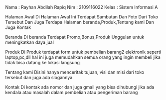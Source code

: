 Nama : Rayhan Abdilah Rapiq
Nim : 2109116022
Kelas : Sistem Informasi A

Halaman Awal
Di Halaman Awal Ini Terdapat Sambutan Dan Foto Dari Toko Tersebut Dan Juga Terdapa Halaman beranda,Produk,Tentang kami Dan Juga Kontak

Beranda
Di beranda
Terdapat Promo,Bonus,Produk Unggulan untuk meningkatkan daya jual

Produk
Di Produk terdapat form untuk pembelian barang2 elektronik seperti laptop,pc,dll hal ini juga memudahkan semua orang yang ingin membeli jika tidak bisa datang ke lokasi langsung

Tentang kami
Disini hanya menceritak tujuan, visi dan misi dari toko tersebut dan juga ada slogannya

Kontak
Di kontak ada nomor dan juga gmail yang bisa dihubungi jika ada kendala atau masalah dalam pembelian atau pengeriman barang 
